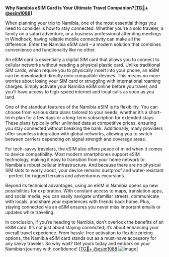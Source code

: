 **Why Namibia eSIM Card is Your Ultimate Travel Companion?[[TG💪+ @esim1088](https://t.me/s/esim1088)]**

When planning your trip to Namibia, one of the most essential things you need to consider is how to stay connected. Whether you're a solo traveler, a family on a safari adventure, or a business professional attending meetings in Windhoek, having reliable mobile connectivity can make all the difference. Enter the Namibia eSIM card – a modern solution that combines convenience and functionality like no other.

An eSIM card is essentially a digital SIM card that allows you to connect to cellular networks without needing a physical plastic card. Unlike traditional SIM cards, which require you to physically insert into your phone, an eSIM can be downloaded directly onto compatible devices. This means no more worries about losing your SIM card or struggling with international roaming charges. Simply activate your Namibia eSIM online before you travel, and you'll have access to high-speed internet and local calls as soon as you land.

One of the standout features of the Namibia eSIM is its flexibility. You can choose from various data plans tailored to your needs, whether it’s a short-term plan for a few days or a long-term subscription for extended stays. These plans typically offer unlimited data at competitive prices, ensuring you stay connected without breaking the bank. Additionally, many providers offer seamless integration with global networks, allowing you to switch between carriers depending on signal strength and coverage areas.

For tech-savvy travelers, the eSIM also offers peace of mind when it comes to device compatibility. Most modern smartphones support eSIM technology, making it easy to transition from your home network to Namibia's robust cellular infrastructure. And because there are no physical SIM slots to worry about, your device remains dustproof and water-resistant – perfect for rugged terrains and adventurous excursions.

Beyond its technical advantages, using an eSIM in Namibia opens up new possibilities for exploration. With constant access to maps, translation apps, and social media, you can easily navigate unfamiliar streets, communicate with locals, and share your experiences with friends back home. Plus, staying connected via an eSIM ensures you never miss important emails or updates while traveling.

In conclusion, if you’re heading to Namibia, don’t overlook the benefits of an eSIM card. It’s not just about staying connected; it’s about enhancing your overall travel experience. From hassle-free activation to flexible pricing options, the Namibia eSIM card stands out as a must-have accessory for any savvy traveler. So why wait? Get yours today and embark on your Namibian journey with confidence! [[TG💪+ @esim1088](https://t.me/s/esim1088) ![Image](https://i.postimg.cc/Y0z9fWf4/image.png)]